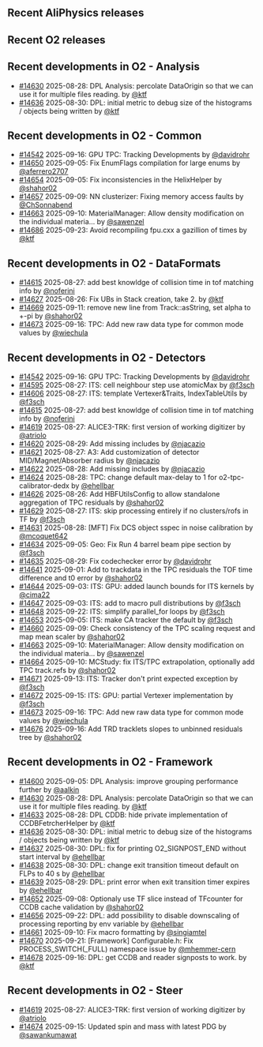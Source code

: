 ## Recent AliPhysics releases
## Recent O2 releases
## Recent developments in O2 - Analysis
- [\#14630](https://github.com/AliceO2Group/AliceO2/pull/14630) 2025-08-28: DPL Analysis: percolate DataOrigin so that we can use it for multiple files reading. by [@ktf](https://github.com/ktf)
- [\#14636](https://github.com/AliceO2Group/AliceO2/pull/14636) 2025-08-30: DPL: initial metric to debug size of the histograms / objects being written by [@ktf](https://github.com/ktf)
## Recent developments in O2 - Common
- [\#14542](https://github.com/AliceO2Group/AliceO2/pull/14542) 2025-09-16: GPU TPC: Tracking Developments by [@davidrohr](https://github.com/davidrohr)
- [\#14650](https://github.com/AliceO2Group/AliceO2/pull/14650) 2025-09-05: Fix EnumFlags compilation for large enums by [@aferrero2707](https://github.com/aferrero2707)
- [\#14654](https://github.com/AliceO2Group/AliceO2/pull/14654) 2025-09-05: Fix inconsistencies in the HelixHelper by [@shahor02](https://github.com/shahor02)
- [\#14657](https://github.com/AliceO2Group/AliceO2/pull/14657) 2025-09-09: NN clusterizer: Fixing memory access faults by [@ChSonnabend](https://github.com/ChSonnabend)
- [\#14663](https://github.com/AliceO2Group/AliceO2/pull/14663) 2025-09-10: MaterialManager: Allow density modification on the individual materia… by [@sawenzel](https://github.com/sawenzel)
- [\#14686](https://github.com/AliceO2Group/AliceO2/pull/14686) 2025-09-23: Avoid recompiling fpu.cxx a gazillion of times by [@ktf](https://github.com/ktf)
## Recent developments in O2 - DataFormats
- [\#14615](https://github.com/AliceO2Group/AliceO2/pull/14615) 2025-08-27: add best knowldge of collision time in tof matching info by [@noferini](https://github.com/noferini)
- [\#14627](https://github.com/AliceO2Group/AliceO2/pull/14627) 2025-08-26: Fix UBs in Stack creation, take 2. by [@ktf](https://github.com/ktf)
- [\#14669](https://github.com/AliceO2Group/AliceO2/pull/14669) 2025-09-11: remove new line from Track::asString, set alpha to +-pi by [@shahor02](https://github.com/shahor02)
- [\#14673](https://github.com/AliceO2Group/AliceO2/pull/14673) 2025-09-16: TPC: Add new raw data type for common mode values by [@wiechula](https://github.com/wiechula)
## Recent developments in O2 - Detectors
- [\#14542](https://github.com/AliceO2Group/AliceO2/pull/14542) 2025-09-16: GPU TPC: Tracking Developments by [@davidrohr](https://github.com/davidrohr)
- [\#14595](https://github.com/AliceO2Group/AliceO2/pull/14595) 2025-08-27: ITS: cell neighbour step use atomicMax by [@f3sch](https://github.com/f3sch)
- [\#14606](https://github.com/AliceO2Group/AliceO2/pull/14606) 2025-08-27: ITS: template Vertexer&Traits, IndexTableUtils by [@f3sch](https://github.com/f3sch)
- [\#14615](https://github.com/AliceO2Group/AliceO2/pull/14615) 2025-08-27: add best knowldge of collision time in tof matching info by [@noferini](https://github.com/noferini)
- [\#14619](https://github.com/AliceO2Group/AliceO2/pull/14619) 2025-08-27: ALICE3-TRK: first version of working digitizer by [@atriolo](https://github.com/atriolo)
- [\#14620](https://github.com/AliceO2Group/AliceO2/pull/14620) 2025-08-29: Add missing includes by [@njacazio](https://github.com/njacazio)
- [\#14621](https://github.com/AliceO2Group/AliceO2/pull/14621) 2025-08-27: A3: Add customization of detector MID/Magnet/Absorber radius by [@njacazio](https://github.com/njacazio)
- [\#14622](https://github.com/AliceO2Group/AliceO2/pull/14622) 2025-08-28: Add missing includes by [@njacazio](https://github.com/njacazio)
- [\#14624](https://github.com/AliceO2Group/AliceO2/pull/14624) 2025-08-28: TPC: change default max-delay to 1 for o2-tpc-calibrator-dedx by [@ehellbar](https://github.com/ehellbar)
- [\#14626](https://github.com/AliceO2Group/AliceO2/pull/14626) 2025-08-26: Add HBFUtilsConfig to allow standalone aggregation of TPC residuals by [@shahor02](https://github.com/shahor02)
- [\#14629](https://github.com/AliceO2Group/AliceO2/pull/14629) 2025-08-27: ITS: skip processing entirely if no clusters/rofs in TF by [@f3sch](https://github.com/f3sch)
- [\#14631](https://github.com/AliceO2Group/AliceO2/pull/14631) 2025-08-28: [MFT] Fix DCS object sspec in noise calibration by [@mcoquet642](https://github.com/mcoquet642)
- [\#14634](https://github.com/AliceO2Group/AliceO2/pull/14634) 2025-09-05: Geo: Fix Run 4 barrel beam pipe section by [@f3sch](https://github.com/f3sch)
- [\#14635](https://github.com/AliceO2Group/AliceO2/pull/14635) 2025-08-29: Fix codechecker error by [@davidrohr](https://github.com/davidrohr)
- [\#14641](https://github.com/AliceO2Group/AliceO2/pull/14641) 2025-09-01: Add to trackdata in the TPC residuals the TOF time difference and t0 error by [@shahor02](https://github.com/shahor02)
- [\#14644](https://github.com/AliceO2Group/AliceO2/pull/14644) 2025-09-03: ITS: GPU: added launch bounds for ITS kernels by [@cima22](https://github.com/cima22)
- [\#14647](https://github.com/AliceO2Group/AliceO2/pull/14647) 2025-09-03: ITS: add to macro pull distributions by [@f3sch](https://github.com/f3sch)
- [\#14648](https://github.com/AliceO2Group/AliceO2/pull/14648) 2025-09-22: ITS: simplify parallel_for loops by [@f3sch](https://github.com/f3sch)
- [\#14653](https://github.com/AliceO2Group/AliceO2/pull/14653) 2025-09-05: ITS: make CA tracker the default by [@f3sch](https://github.com/f3sch)
- [\#14660](https://github.com/AliceO2Group/AliceO2/pull/14660) 2025-09-09: Check consistency of the TPC scaling request and map mean scaler by [@shahor02](https://github.com/shahor02)
- [\#14663](https://github.com/AliceO2Group/AliceO2/pull/14663) 2025-09-10: MaterialManager: Allow density modification on the individual materia… by [@sawenzel](https://github.com/sawenzel)
- [\#14664](https://github.com/AliceO2Group/AliceO2/pull/14664) 2025-09-10: MCStudy: fix ITS/TPC extrapolation, optionally add TPC track.refs by [@shahor02](https://github.com/shahor02)
- [\#14671](https://github.com/AliceO2Group/AliceO2/pull/14671) 2025-09-13: ITS: Tracker don't print expected exception by [@f3sch](https://github.com/f3sch)
- [\#14672](https://github.com/AliceO2Group/AliceO2/pull/14672) 2025-09-15: ITS: GPU: partial Vertexer implementation by [@f3sch](https://github.com/f3sch)
- [\#14673](https://github.com/AliceO2Group/AliceO2/pull/14673) 2025-09-16: TPC: Add new raw data type for common mode values by [@wiechula](https://github.com/wiechula)
- [\#14676](https://github.com/AliceO2Group/AliceO2/pull/14676) 2025-09-16: Add TRD tracklets slopes to unbinned residuals tree by [@shahor02](https://github.com/shahor02)
## Recent developments in O2 - Framework
- [\#14600](https://github.com/AliceO2Group/AliceO2/pull/14600) 2025-09-05: DPL Analysis: improve grouping performance further by [@aalkin](https://github.com/aalkin)
- [\#14630](https://github.com/AliceO2Group/AliceO2/pull/14630) 2025-08-28: DPL Analysis: percolate DataOrigin so that we can use it for multiple files reading. by [@ktf](https://github.com/ktf)
- [\#14633](https://github.com/AliceO2Group/AliceO2/pull/14633) 2025-08-28: DPL CDDB: hide private implementation of CCDBFetrcherHelper by [@ktf](https://github.com/ktf)
- [\#14636](https://github.com/AliceO2Group/AliceO2/pull/14636) 2025-08-30: DPL: initial metric to debug size of the histograms / objects being written by [@ktf](https://github.com/ktf)
- [\#14637](https://github.com/AliceO2Group/AliceO2/pull/14637) 2025-08-30: DPL: fix for printing O2_SIGNPOST_END without start interval by [@ehellbar](https://github.com/ehellbar)
- [\#14638](https://github.com/AliceO2Group/AliceO2/pull/14638) 2025-08-30: DPL: change exit transition timeout default on FLPs to 40 s by [@ehellbar](https://github.com/ehellbar)
- [\#14639](https://github.com/AliceO2Group/AliceO2/pull/14639) 2025-08-29: DPL: print error when exit transition timer expires by [@ehellbar](https://github.com/ehellbar)
- [\#14652](https://github.com/AliceO2Group/AliceO2/pull/14652) 2025-09-08: Optionaly use TF slice instead of TFcounter for CCDB cache validation by [@shahor02](https://github.com/shahor02)
- [\#14656](https://github.com/AliceO2Group/AliceO2/pull/14656) 2025-09-22: DPL: add possibility to disable downscaling of processing reporting by env variable by [@ehellbar](https://github.com/ehellbar)
- [\#14661](https://github.com/AliceO2Group/AliceO2/pull/14661) 2025-09-10: Fix macro formatting by [@singiamtel](https://github.com/singiamtel)
- [\#14670](https://github.com/AliceO2Group/AliceO2/pull/14670) 2025-09-21: [Framework] Configurable.h: Fix PROCESS_SWITCH(_FULL) namespace issue by [@mhemmer-cern](https://github.com/mhemmer-cern)
- [\#14678](https://github.com/AliceO2Group/AliceO2/pull/14678) 2025-09-16: DPL: get CCDB and reader signposts to work. by [@ktf](https://github.com/ktf)
## Recent developments in O2 - Steer
- [\#14619](https://github.com/AliceO2Group/AliceO2/pull/14619) 2025-08-27: ALICE3-TRK: first version of working digitizer by [@atriolo](https://github.com/atriolo)
- [\#14674](https://github.com/AliceO2Group/AliceO2/pull/14674) 2025-09-15: Updated spin and mass  with latest PDG by [@sawankumawat](https://github.com/sawankumawat)

